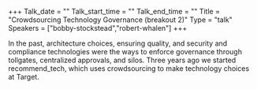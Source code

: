 +++
Talk_date = ""
Talk_start_time = ""
Talk_end_time = ""
Title = "Crowdsourcing Technology Governance (breakout 2)"
Type = "talk"
Speakers = ["bobby-stockstead","robert-whalen"]
+++

In the past, architecture choices, ensuring quality, and security and compliance technologies were the ways to enforce governance through tollgates, centralized approvals, and silos. Three years ago we started recommend_tech, which uses crowdsourcing to make technology choices at Target.
